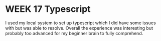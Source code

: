 # WEEK 17 Typescript
I used my local system to set up typescript which I did have some issues with but was able to resolve. Overall the experience was interesting but probably too advanced for my beginner brain to fully comprehend. 